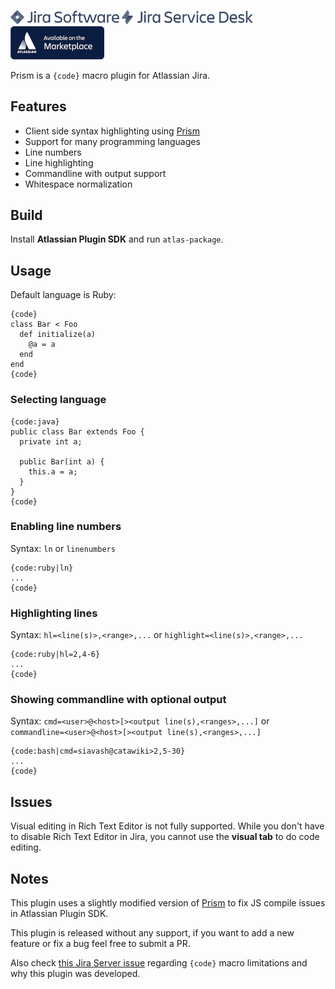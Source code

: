 <a href="https://marketplace.atlassian.com/plugins/com.catawiki.jira.prism"><img width="174" src="src/main/resources/images/jira-software.png"/></a> <a href="https://marketplace.atlassian.com/plugins/com.catawiki.jira.prism"><img width="210" src="src/main/resources/images/service-desk.png"/></a> <a href="https://marketplace.atlassian.com/plugins/com.catawiki.jira.prism"><img width="150" src="src/main/resources/images/marketplace.png"/></a>

Prism is a `{code}` macro plugin for Atlassian Jira.

## Features
* Client side syntax highlighting using [Prism](http://prismjs.com/)
* Support for many programming languages
* Line numbers
* Line highlighting
* Commandline with output support
* Whitespace normalization

## Build
Install **Atlassian Plugin SDK** and run `atlas-package`.

## Usage
Default language is Ruby:

```
{code}
class Bar < Foo
  def initialize(a)
    @a = a
  end
end
{code}
```

### Selecting language

```
{code:java}
public class Bar extends Foo {
  private int a;

  public Bar(int a) {
    this.a = a;
  }
}
{code}
```

### Enabling line numbers

Syntax: `ln` or `linenumbers`

```
{code:ruby|ln}
...
{code}
```

### Highlighting lines

Syntax: `hl=<line(s)>,<range>,...` or `highlight=<line(s)>,<range>,...`

```
{code:ruby|hl=2,4-6}
...
{code}
```

### Showing commandline with optional output

Syntax: `cmd=<user>@<host>[><output line(s),<ranges>,...]` or `commandline=<user>@<host>[><output line(s),<ranges>,...]`

```
{code:bash|cmd=siavash@catawiki>2,5-30}
...
{code}
```

## Issues
Visual editing in Rich Text Editor is not fully supported. While you don't have to disable Rich Text Editor in Jira, you cannot use the **visual tab** to do code editing.

## Notes
This plugin uses a slightly modified version of [Prism](http://prismjs.com/) to fix JS compile issues in Atlassian Plugin SDK.

This plugin is released without any support, if you want to add a new feature or fix a bug feel free to submit a PR.

Also check [this Jira Server issue](https://jira.atlassian.com/browse/JRASERVER-21067) regarding `{code}` macro limitations and why this plugin was developed.
